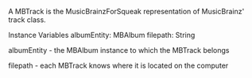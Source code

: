 A MBTrack is the MusicBrainzForSqueak representation of MusicBrainz' track class.

Instance Variables
	albumEntity:	MBAlbum
	filepath:		String

albumEntity
	- the MBAlbum instance to which the MBTrack belongs

filepath
	- each MBTrack knows where it is located on the computer

